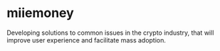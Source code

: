 # miiemoney
Developing solutions to common issues in the crypto industry, that will improve user experience and facilitate mass adoption.
